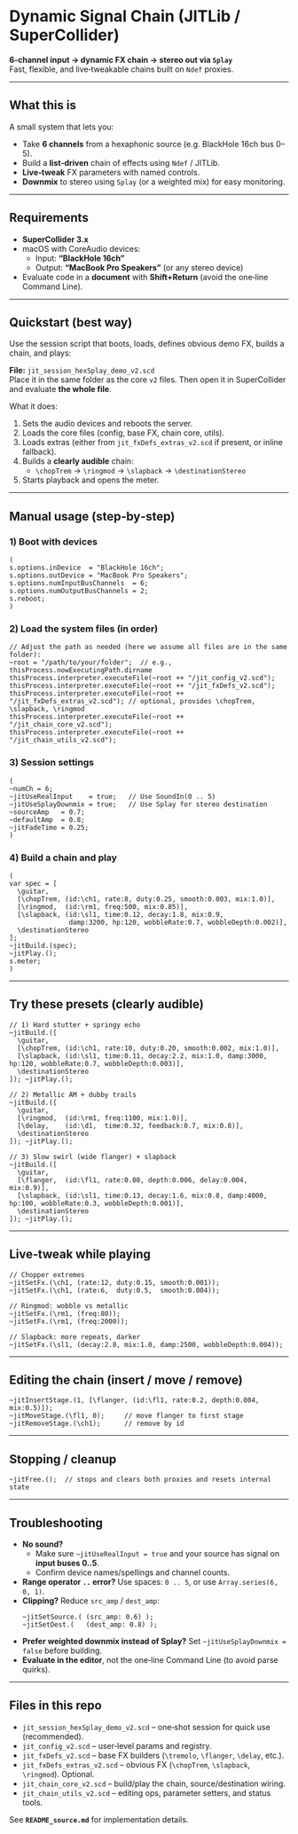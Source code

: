 # Dynamic Signal Chain (JITLib / SuperCollider)
**6‑channel input → dynamic FX chain → stereo out via `Splay`**  
Fast, flexible, and live‑tweakable chains built on `Ndef` proxies.

---

## What this is
A small system that lets you:
- Take **6 channels** from a hexaphonic source (e.g. BlackHole 16ch bus 0–5).
- Build a **list‑driven** chain of effects using `Ndef` / JITLib.
- **Live‑tweak** FX parameters with named controls.
- **Downmix** to stereo using `Splay` (or a weighted mix) for easy monitoring.

---

## Requirements
- **SuperCollider 3.x**
- macOS with CoreAudio devices:
  - Input: **“BlackHole 16ch”**
  - Output: **“MacBook Pro Speakers”** (or any stereo device)
- Evaluate code in a **document** with **Shift+Return** (avoid the one‑line Command Line).

---

## Quickstart (best way)
Use the session script that boots, loads, defines obvious demo FX, builds a chain, and plays:

**File:** `jit_session_hexSplay_demo_v2.scd`  
Place it in the same folder as the core `v2` files. Then open it in SuperCollider and evaluate **the whole file**.

What it does:
1. Sets the audio devices and reboots the server.
2. Loads the core files (config, base FX, chain core, utils).
3. Loads extras (either from `jit_fxDefs_extras_v2.scd` if present, or inline fallback).
4. Builds a **clearly audible** chain:
   - `\chopTrem` → `\ringmod` → `\slapback` → `\destinationStereo`
5. Starts playback and opens the meter.

---

## Manual usage (step‑by‑step)

### 1) Boot with devices
```supercollider
(
s.options.inDevice  = "BlackHole 16ch";
s.options.outDevice = "MacBook Pro Speakers";
s.options.numInputBusChannels  = 6;
s.options.numOutputBusChannels = 2;
s.reboot;
)
```

### 2) Load the system files (in order)
```supercollider
// Adjust the path as needed (here we assume all files are in the same folder):
~root = "/path/to/your/folder";  // e.g., thisProcess.nowExecutingPath.dirname
thisProcess.interpreter.executeFile(~root ++ "/jit_config_v2.scd");
thisProcess.interpreter.executeFile(~root ++ "/jit_fxDefs_v2.scd");
thisProcess.interpreter.executeFile(~root ++ "/jit_fxDefs_extras_v2.scd"); // optional, provides \chopTrem, \slapback, \ringmod
thisProcess.interpreter.executeFile(~root ++ "/jit_chain_core_v2.scd");
thisProcess.interpreter.executeFile(~root ++ "/jit_chain_utils_v2.scd");
```

### 3) Session settings
```supercollider
(
~numCh = 6;
~jitUseRealInput    = true;   // Use SoundIn(0 .. 5)
~jitUseSplayDownmix = true;   // Use Splay for stereo destination
~sourceAmp   = 0.7;
~defaultAmp  = 0.8;
~jitFadeTime = 0.25;
)
```

### 4) Build a chain and play
```supercollider
(
var spec = [
  \guitar,
  [\chopTrem, (id:\ch1, rate:8, duty:0.25, smooth:0.003, mix:1.0)],
  [\ringmod,  (id:\rm1, freq:500, mix:0.85)],
  [\slapback, (id:\sl1, time:0.12, decay:1.8, mix:0.9,
               damp:3200, hp:120, wobbleRate:0.7, wobbleDepth:0.002)],
  \destinationStereo
];
~jitBuild.(spec);
~jitPlay.();
s.meter;
)
```

---

## Try these presets (clearly audible)

```supercollider
// 1) Hard stutter + springy echo
~jitBuild.([
  \guitar,
  [\chopTrem, (id:\ch1, rate:10, duty:0.20, smooth:0.002, mix:1.0)],
  [\slapback, (id:\sl1, time:0.11, decay:2.2, mix:1.0, damp:3000, hp:120, wobbleRate:0.7, wobbleDepth:0.003)],
  \destinationStereo
]); ~jitPlay.();

// 2) Metallic AM + dubby trails
~jitBuild.([
  \guitar,
  [\ringmod,  (id:\rm1, freq:1100, mix:1.0)],
  [\delay,    (id:\d1,  time:0.32, feedback:0.7, mix:0.8)],
  \destinationStereo
]); ~jitPlay.();

// 3) Slow swirl (wide flanger) + slapback
~jitBuild.([
  \guitar,
  [\flanger,  (id:\fl1, rate:0.08, depth:0.006, delay:0.004, mix:0.9)],
  [\slapback, (id:\sl1, time:0.13, decay:1.6, mix:0.8, damp:4000, hp:100, wobbleRate:0.3, wobbleDepth:0.001)],
  \destinationStereo
]); ~jitPlay.();
```

---

## Live‑tweak while playing
```supercollider
// Chopper extremes
~jitSetFx.(\ch1, (rate:12, duty:0.15, smooth:0.001));
~jitSetFx.(\ch1, (rate:6,  duty:0.5,  smooth:0.004));

// Ringmod: wobble vs metallic
~jitSetFx.(\rm1, (freq:80));
~jitSetFx.(\rm1, (freq:2000));

// Slapback: more repeats, darker
~jitSetFx.(\sl1, (decay:2.8, mix:1.0, damp:2500, wobbleDepth:0.004));
```

---

## Editing the chain (insert / move / remove)
```supercollider
~jitInsertStage.(1, [\flanger, (id:\fl1, rate:0.2, depth:0.004, mix:0.5)]);
~jitMoveStage.(\fl1, 0);     // move flanger to first stage
~jitRemoveStage.(\ch1);      // remove by id
```

---

## Stopping / cleanup
```supercollider
~jitFree.();  // stops and clears both proxies and resets internal state
```

---

## Troubleshooting
- **No sound?**  
  - Make sure `~jitUseRealInput = true` and your source has signal on **input buses 0..5**.  
  - Confirm device names/spellings and channel counts.
- **Range operator `..` error?** Use spaces: `0 .. 5`, or use `Array.series(6, 0, 1)`.
- **Clipping?** Reduce `src_amp` / `dest_amp`:
  ```supercollider
  ~jitSetSource.( (src_amp: 0.6) );
  ~jitSetDest.(   (dest_amp: 0.8) );
  ```
- **Prefer weighted downmix instead of Splay?** Set `~jitUseSplayDownmix = false` before building.
- **Evaluate in the editor**, not the one‑line Command Line (to avoid parse quirks).

---

## Files in this repo
- `jit_session_hexSplay_demo_v2.scd` – one‑shot session for quick use (recommended).
- `jit_config_v2.scd` – user‑level params and registry.
- `jit_fxDefs_v2.scd` – base FX builders (`\tremolo`, `\flanger`, `\delay`, etc.).
- `jit_fxDefs_extras_v2.scd` – obvious FX (`\chopTrem`, `\slapback`, `\ringmod`). Optional.
- `jit_chain_core_v2.scd` – build/play the chain, source/destination wiring.
- `jit_chain_utils_v2.scd` – editing ops, parameter setters, and status tools.

See **`README_source.md`** for implementation details.
